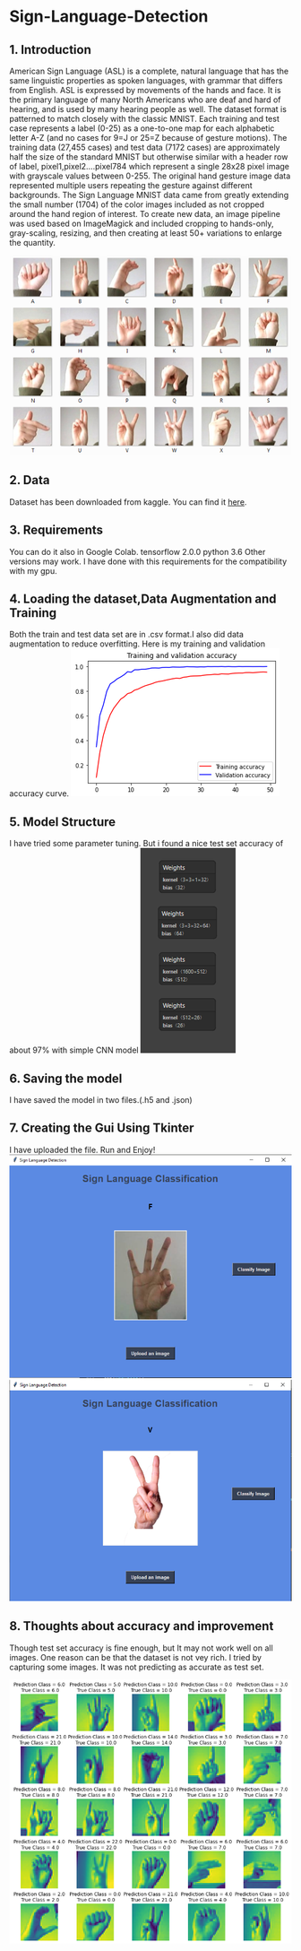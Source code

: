 # Sign-Language-Detection

## 1. Introduction

American Sign Language (ASL) is a complete, natural language that has the same linguistic properties as spoken languages, with grammar that differs from English. ASL is expressed by movements of the hands and face. It is the primary language of many North Americans who are deaf and hard of hearing, and is used by many hearing people as well.
The dataset format is patterned to match closely with the classic MNIST. Each training and test case represents a label (0-25) as a one-to-one map for each alphabetic letter A-Z (and no cases for 9=J or 25=Z because of gesture motions). The training data (27,455 cases) and test data (7172 cases) are approximately half the size of the standard MNIST but otherwise similar with a header row of label, pixel1,pixel2….pixel784 which represent a single 28x28 pixel image with grayscale values between 0-255. The original hand gesture image data represented multiple users repeating the gesture against different backgrounds. The Sign Language MNIST data came from greatly extending the small number (1704) of the color images included as not cropped around the hand region of interest. To create new data, an image pipeline was used based on ImageMagick and included cropping to hands-only, gray-scaling, resizing, and then creating at least 50+ variations to enlarge the quantity.

![](asl.png)

## 2. Data 
Dataset has been downloaded from kaggle.
You can find it [here](https://www.kaggle.com/datamunge/sign-language-mnist).

## 3. Requirements
You can do it also in Google Colab. 
tensorflow 2.0.0
python 3.6
Other versions may work. I have done with this requirements for the compatibility with my gpu.

## 4. Loading the dataset,Data Augmentation and Training
Both the train and test data set are in .csv format.I also did data augmentation to reduce overfitting.
Here is my training and validation accuracy curve.
![](val.png)

## 5. Model Structure
I have tried some parameter tuning. But i found a nice test set accuracy of about 97% with simple CNN model 
![](we.png)

## 6. Saving the model
I have saved the model in two files.(.h5 and .json)

## 7. Creating the Gui Using Tkinter
I have uploaded the file. Run and Enjoy!
![](snip1.png) ![](snip2.png)

## 8. Thoughts about accuracy and improvement
Though test set accuracy is fine enough, but It may not work well on all images. One reason can be that the dataset is not vey rich. I tried by capturing some images. It was not predicting as accurate as test set.

![](acc.png)
